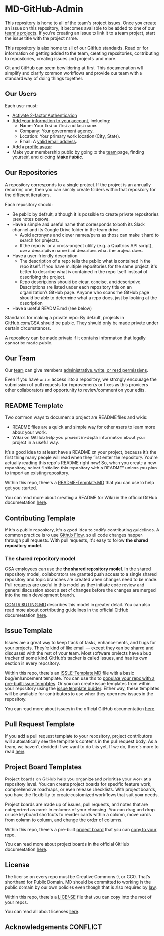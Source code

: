 # MD-GitHub-Admin
This repository is home to all of the team's project issues. Once you create an issue on this repository, it becomes available to be added to one of our [team's projects](https://github.com/orgs/GSA/teams/ogp-evidence-and-analysis/projects). If you're creating an issue to link it to a team project, start the issue title with the project name.

This repository is also home to all of our GitHub standards. Read on for information on getting added to the team, creating repositories, contributing to repositories, creating issues and projects, and more.


Git and GitHub can seem bewildering at first. This documenation will simplify and clarify common workflows and provide our team with a standard way of doing things together.

## Our Users
Each user must: 
 - [Activate 2-factor Authentication](https://blog.github.com/2013-09-03-two-factor-authentication/)
 - [Add your information to your account](https://github.com/settings/profile), including:
   - Name: Your first or first and last name.
   - Company: Your government agency.
   - Location: Your primary work location (City, State).
   - Email: A [valid email address](https://help.github.com/articles/verifying-your-email-address/).
 - Add a [profile avatar](https://help.github.com/articles/setting-your-profile-picture/)
 - Make your membership public by going to the [team](https://github.com/orgs/GSA/teams/ogp-evidence-and-analysis) page, finding yourself, and clicking **Make Public**.
 
## Our Repositories
A repository corresponds to a single project. If the project is an annually recurring one, then you can simply create folders within that repository for the different iterations.

Each repository should:
 - Be public by default, although it is possible to create private repositories (see notes below).
 - Have a simple and useful name that corresponds to both its Slack channel and its Google Drive folder in the team drive.
    - Avoid acronyms and clever names/puns as those can make it hard to search for projects.
    - If the repo is for a cross-project utility (e.g. a Qualtrics API script), use a descriptive name that describes what the project does.
 - Have a user-friendly description
    - The description of a repo tells the public what is contained in the repo itself. If you have multiple repositories for the same project, it's better to describe what is contained in the repo itself instead of describing the project.
    - Repo descriptions should be clear, concise, and descriptive. Descriptions are listed under each repository title on an organization’s GitHub page. Anyone who scans the GitHub page should be able to determine what a repo does, just by looking at the description
 - Have a useful README.md (see below)

Standards for making a private repo:
By default, projects in GitHub.com/GSA should be public. They should only be made private under certain circumstances.

A repository can be made private if it contains information that legally cannot be made public.

## Our Team
Our [team](https://github.com/orgs/GSA/teams/ogp-evidence-and-analysis) can give members [administrative, write, or read permissions](https://help.github.com/articles/managing-access-to-your-organization-s-repositories/). 

Even if you have `write` access into a repository, we strongly encourage the submission of pull requests for improvements or fixes as this providers other collaborators and opportunity to review/comment on your edits.

## README Template
Two common ways to document a project are README files and wikis:
 - README files are a quick and simple way for other users to learn more about your work.
 - Wikis on GitHub help you present in-depth information about your project in a useful way.

It’s a good idea to at least have a README on your project, because it’s the first thing many people will read when they first enter the repository. You're actually reading this repo's README right now! So, when you create a new repository, select “Initialize this repository with a README” unless you plan to import an existing repository.

Within this repo, there's a [README-Template.MD](https://github.com/GSA/MD-GitHub-Admin/blob/master/README-Template.md) that you can use to help get you started.

You can read more about creating a README (or Wiki) in the official GitHub documentation [here](https://guides.github.com/features/wikis/).

## Contributing Template
If it's a public repository, it's a good idea to codify contributing guidelines. A common practice is to use [Github Flow](https://guides.github.com/introduction/flow/index.html), so all code changes happen through pull requests. With pull requests, it's easy to follow **the shared repository model**.

### The shared repository model
GSA employees can use the **the shared repository model**. In the shared repository model, collaborators are granted push access to a single shared repository and topic branches are created when changes need to be made. Pull requests are useful in this model as they initiate code review and general discussion about a set of changes before the changes are merged into the main development branch.

[CONTRIBUTING.MD](https://github.com/GSA/MD-GitHub-Admin/blob/master/CONTRIBUTING.MD) describes this model in greater detail. You can also read more about contributing guidelines in the official GitHub documentation [here](https://help.github.com/articles/setting-guidelines-for-repository-contributors/).

## Issue Template
Issues are a great way to keep track of tasks, enhancements, and bugs for your projects. They’re kind of like email — except they can be shared and discussed with the rest of your team. Most software projects have a bug tracker of some kind. GitHub’s tracker is called Issues, and has its own section in every repository.

Within this repo, there's an [ISSUE-Template.MD](https://github.com/GSA/MD-GitHub-Admin/blob/master/ISSUE-Template.md) file with a basic bug/enhancement template. You can use this to [populate your repo with a pre-built issue templates](https://help.github.com/articles/creating-issue-templates-for-your-repository/). Or you can create issue templates from within your repository using the [issue template builder](https://help.github.com/articles/about-issue-and-pull-request-templates/). Either way, these templates will be available for contributors to use when they open new issues in the repository.

You can read more about issues in the official GitHub documentation [here](https://guides.github.com/features/issues/).

## Pull Request Template
If you add a pull request template to your repository, project contributors will automatically see the template's contents in the pull request body. As a team, we haven't decided if we want to do this yet. If we do, there's more to read [here](https://help.github.com/articles/creating-a-pull-request-template-for-your-repository/).

## Project Board Templates
Project boards on GitHub help you organize and prioritize your work at a repository level. You can create project boards for specific feature work, comprehensive roadmaps, or even release checklists. With project boards, you have the flexibility to create customized workflows that suit your needs.

Project boards are made up of issues, pull requests, and notes that are categorized as cards in columns of your choosing. You can drag and drop or use keyboard shortcuts to reorder cards within a column, move cards from column to column, and change the order of columns.

Within this repo, there's a pre-built [project board](https://github.com/GSA/MD-GitHub-Admin/projects) that you can [copy to your repo](https://blog.github.com/2018-05-01-creating-new-boards-with-project-templates/).

You can read more about project boards in the official GitHub documentation [here](https://help.github.com/articles/about-project-boards/).

## License
The license on every repo must be Creative Commons 0, or CC0. That’s shorthand for Public Domain. MD should be committed to working in the public domain by our own policies even though that is also required by [law](https://www.usa.gov/government-works). 

Within this repo, there's a [LICENSE](https://github.com/GSA/MD-GitHub-Admin/blob/master/LICENSE) file that you can copy into the root of your repos.

You can read all about licenses [here](https://help.github.com/articles/licensing-a-repository/).

## Acknowledgements CONFLICT
